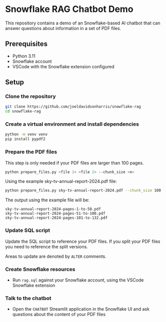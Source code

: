 # Snowflake RAG Chatbot Demo

This repository contains a demo of an Snowflake-based AI chatbot that can answer questions about information in a set of PDF files.

## Prerequisites

- Python 3.11
- Snowflake account
- VSCode with the Snowflake extension configured

## Setup
### Clone the repository

```bash
git clone https://github.com/joeldavidsonharris/snowflake-rag
cd snowflake-rag
```

### Create a virtual environment and install dependencies

```bash
python -m venv venv
pip install pypdf2
```

### Prepare the PDF files

This step is only needed if your PDF files are larger than 100 pages.

```bash	
python prepare_files.py <file 1> <file 2> --chunk_size <n>
```

Using the example sky-tv-annual-report-2024.pdf file:
```bash
python prepare_files.py sky-tv-annual-report-2024.pdf --chunk_size 100
```

The output using the example file will be:
```
sky-tv-annual-report-2024-pages-1-to-50.pdf
sky-tv-annual-report-2024-pages-51-to-100.pdf
sky-tv-annual-report-2024-pages-101-to-132.pdf
```

### Update SQL script

Update the SQL script to reference your PDF files. If you split your PDF files you need to reference the split versions.

Areas to update are denoted by `ALTER` comments.

### Create Snowflake resources

- Run `rag.sql` against your Snowflake account, using the VSCode Snowflake extension

### Talk to the chatbot

- Open the `CHATBOT` Streamlit application in the Snowflake UI and ask questions about the content of your PDF files

